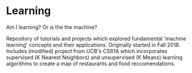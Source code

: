 # Learning
Am I learning? Or is the the machine?

Repository of tutorials and projects which explored fundamental 'machine learning' concepts and their applications.
Originally started in Fall 2018.
Includes (modified) project from UCB's CS61A which incorporates supervised (K Nearest Neighbors) and unsupervised (K Means) learning algorithms to create a map of restaurants and food reccomendations.
